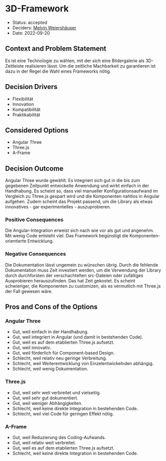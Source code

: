 # 3D-Framework

- Status: accepted
- Deciders: [Melvin Weiershäuser](https://github.com/mweiershaeuser)
- Date: 2022-09-20

## Context and Problem Statement

Es ist eine Technologie zu wählen, mit der sich eine Bildergalerie als 3D-Zeitleiste realisieren lässt. Um die zeitliche Machbarkeit zu garantieren ist dazu in der Regel die Wahl eines Frameworks nötig.

## Decision Drivers

- Flexibilität
- Innovation
- Kompatibilität
- Praktikabilität

## Considered Options

- Angular Three
- Three.js
- A-Frame

## Decision Outcome

Angular Three wurde gewählt. Es integriert sich gut in die bis zum gegebenen Zeitpunkt entwickelte Anwendung und wirkt einfach in der Handhabung. Es scheint so, dass viel manueller Konfigurationsaufwand im Vergleich zu Three.js gespart wird und die Komponenten nahtlos in Angular aufgehen. Zudem scheint das Projekt passend, um die Library als etwas innovatives - gar experimentelles - auszuprobieren.

### Positive Consequences

Die Angular-Integration erweist sich nach wie vor als gut und angenehm. Mit wenig Code entsteht viel. Das Framework begünstigt die Komponenten-orientierte Entwicklung.

### Negative Consequences

Die Dokumentation lässt ungemein zu wünschen übrig. Durch die fehlende Dokumentation muss Zeit investiert werden, um die Verwendung der Library durch durchforsten der verschachtelten src-Dateien oder zufälliges Ausprobieren herauszufinden. Das hat Zeit gekostet. Es scheint schwieriger, die Komponenten zu customizen, als es vermutlich mit Three.js der Fall gewesen wäre.

## Pros and Cons of the Options

### Angular Three

- Gut, weil einfach in der Handhabung.
- Gut, weil integriert in Angular (und damit in bestehenden Code).
- Gut, weil es auf dem etablierten Three.js aufsetzt.
- Gut, weil innovativ.
- Gut, weil förderlich für Component-based Design.
- Schlecht, weil relativ neu geringe Verbreitung.
- Schlecht, weil Weiterentwicklung von Einzelentwickelnden abhängig.
- Schlecht, weil wenig Dokumentation.

### Three.js

- Gut, weil sehr weit verbreitet und vielseitig.
- Gut, weil sehr gut dokumentiert.
- Gut, weil weniger Abhängigkeiten.
- Schlecht, weil keine direkte Integration in bestehenden Code.
- Schlecht, weil viel Code für geringen Effekt nötig.

### A-Frame

- Gut, weil Reduzierung des Coding-Aufwands.
- Gut, weil relativ weit verbreitet.
- Gut, weil es auf dem etablierten Three.js aufsetzt.
- Schlecht, weil keine direkte Integration in bestehenden Code.
